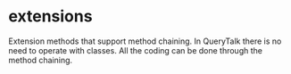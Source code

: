 # extensions

Extension methods that support method chaining. In QueryTalk there is no need to operate with classes. All the coding can be done through the method chaining.     
